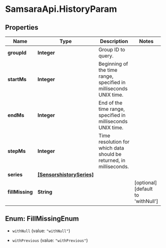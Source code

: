 # SamsaraApi.HistoryParam

## Properties
Name | Type | Description | Notes
------------ | ------------- | ------------- | -------------
**groupId** | **Integer** | Group ID to query. | 
**startMs** | **Integer** | Beginning of the time range, specified in milliseconds UNIX time. | 
**endMs** | **Integer** | End of the time range, specified in milliseconds UNIX time. | 
**stepMs** | **Integer** | Time resolution for which data should be returned, in milliseconds. | 
**series** | [**[SensorshistorySeries]**](SensorshistorySeries.md) |  | 
**fillMissing** | **String** |  | [optional] [default to &#39;withNull&#39;]


<a name="FillMissingEnum"></a>
## Enum: FillMissingEnum


* `withNull` (value: `"withNull"`)

* `withPrevious` (value: `"withPrevious"`)




